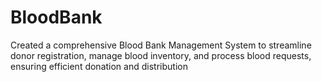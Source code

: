 # BloodBank
Created a comprehensive Blood Bank Management System to streamline donor registration,
manage blood inventory, and process blood requests, ensuring efficient donation and
distribution
